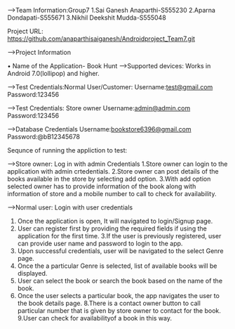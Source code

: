 -->Team Information:Group7
1.Sai Ganesh Anaparthi-S555230
2.Aparna Dondapati-S555671
3.Nikhil Deekshit Mudda-S555048


Project URL: https://github.com/anaparthisaiganesh/Androidproject_Team7.git

-->Project Information 

•	Name of the Application- Book Hunt
-->Supported devices:
Works in Android 7.0(lollipop) and higher.
 


-->Test Credentials:Normal User/Customer:
Username:test@gmail.com
Password:123456

-->Test Credentials: Store owner
Username:admin@admin.com
Password:123456

-->Database Credentials
Username:bookstore6396@gmail.com
Password:@bB12345678


Sequnce of running the appliction to test:

-->Store owner: Log in with admin Credentials
1.Store owner can login to the application with admin crtedentials.
2.Store owner can post details of the books available in the store by selecting add option.
3.With add option selected owner has to provide information of the book along with information of store and a mobile number to call to check for availability.

-->Normal user: Login with user credentials
1. Once the application is open, It will navigated to login/Signup page.
2. User can register first by providing the required fields if using the application for the first time.
3.If the user is previously registered, user can provide user name and password to login to the app.
4. Upon successful credentials, user will be navigated to the select Genre page.
5. Once the a particular Genre is selected, list of available books will be displayed.
6. User can select the book or search the book based on the name of the book.
7. Once the user selects a particular book, the app navigates the user to the book details page.
8.There is a contact owner button to call particular number that is given by store owner to contact for the book.
9.User can check for availabilityof a book in this way.



